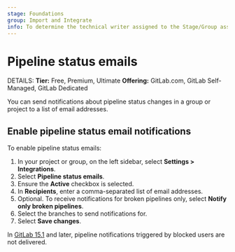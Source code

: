 ```yaml
---
stage: Foundations
group: Import and Integrate
info: To determine the technical writer assigned to the Stage/Group associated with this page, see https://handbook.gitlab.com/handbook/product/ux/technical-writing/#assignments
---
```


# Pipeline status emails

DETAILS:
**Tier:** Free, Premium, Ultimate
**Offering:** GitLab.com, GitLab Self-Managed, GitLab Dedicated

You can send notifications about pipeline status changes in a group or
project to a list of email addresses.

## Enable pipeline status email notifications

To enable pipeline status emails:

1. In your project or group, on the left sidebar, select **Settings > Integrations**.
1. Select **Pipeline status emails**.
1. Ensure the **Active** checkbox is selected.
1. In **Recipients**, enter a comma-separated list of email addresses.
1. Optional. To receive notifications for broken pipelines only, select
   **Notify only broken pipelines**.
1. Select the branches to send notifications for.
1. Select **Save changes**.

In [GitLab 15.1](https://gitlab.com/gitlab-org/gitlab/-/merge_requests/89546)
and later, pipeline notifications triggered by blocked users are not delivered.
